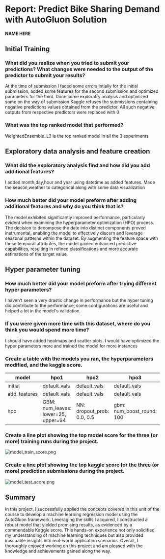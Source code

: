 # Report: Predict Bike Sharing Demand with AutoGluon Solution
#### NAME HERE

## Initial Training
### What did you realize when you tried to submit your predictions? What changes were needed to the output of the predictor to submit your results?

At the time of submission I faced some errors intially for the initial submission, added some features for the second submission and optimized parameters for the third. Done some exploratry analysis and optimized some on the way of submission.Kaggle refuses the submissions containing negative predictions values obtained from the predictor. All such negative outputs from respective predictors were replaced with 0

### What was the top ranked model that performed?
WeightedEnsemble_L3 is the top ranked model in all the 3 experiments

## Exploratory data analysis and feature creation
### What did the exploratory analysis find and how did you add additional features?
I added month,day,hour and year using datetime as added features. Made the season,weather to categorical along with some data visualization

### How much better did your model preform after adding additional features and why do you think that is?
The model exhibited significantly improved performance, particularly evident when examining the hyperparameter optimization (HPO) process. The decision to decompose the date into distinct components proved instrumental, enabling the model to effectively discern and leverage seasonal patterns within the dataset. By augmenting the feature space with these temporal attributes, the model gained enhanced predictive capabilities, resulting in refined classifications and more accurate estimations of the target value.


## Hyper parameter tuning
### How much better did your model preform after trying different hyper parameters?
I haven't seen a very drastic change in performance but the hyper tuning did contribute to the performance, some configurations are useful and helped a lot in the model's validation.

### If you were given more time with this dataset, where do you think you would spend more time?
I should have added heatmaps and scatter plots. I would have optimized the hyper parameters more and trained the model for more instances

### Create a table with the models you ran, the hyperparameters modified, and the kaggle score.
|model|hpo1|hpo2|hpo3|score|
|--|--|--|--|--|
|initial|default_vals|default_vals|default_vals|1.80091|
|add_features|default_vals|default_vals|default_vals|0.66309|
|hpo|GBM: num_leaves: lower=25, upper=64|NN: dropout_prob: 0.0, 0.5|gbm: num_boost_round: 100|0.49844|

### Create a line plot showing the top model score for the three (or more) training runs during the project.


![model_train_score.png](img/model_train_score.png)

### Create a line plot showing the top kaggle score for the three (or more) prediction submissions during the project.

![model_test_score.png](img/model_test_score.png)

## Summary
In this project, I successfully applied the concepts covered in this unit of the course to develop a machine learning regression model using the AutoGluon framework. Leveraging the skills I acquired, I constructed a robust model that yielded promising results, as evidenced by a commendable Kaggle score. This hands-on experience not only solidified my understanding of machine learning techniques but also provided invaluable insights into real-world application scenarios. Overall, I thoroughly enjoyed working on this project and am pleased with the knowledge and achievements gained along the way.